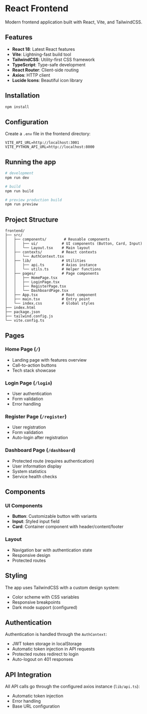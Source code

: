 # React Frontend

Modern frontend application built with React, Vite, and TailwindCSS.

## Features

- **React 18**: Latest React features
- **Vite**: Lightning-fast build tool
- **TailwindCSS**: Utility-first CSS framework
- **TypeScript**: Type-safe development
- **React Router**: Client-side routing
- **Axios**: HTTP client
- **Lucide Icons**: Beautiful icon library

## Installation

```bash
npm install
```

## Configuration

Create a `.env` file in the frontend directory:

```env
VITE_API_URL=http://localhost:3001
VITE_PYTHON_API_URL=http://localhost:8000
```

## Running the app

```bash
# development
npm run dev

# build
npm run build

# preview production build
npm run preview
```

## Project Structure

```
frontend/
├── src/
│   ├── components/        # Reusable components
│   │   ├── ui/           # UI components (Button, Card, Input)
│   │   └── Layout.tsx    # Main layout
│   ├── contexts/         # React contexts
│   │   └── AuthContext.tsx
│   ├── lib/              # Utilities
│   │   ├── api.ts        # Axios instance
│   │   └── utils.ts      # Helper functions
│   ├── pages/            # Page components
│   │   ├── HomePage.tsx
│   │   ├── LoginPage.tsx
│   │   ├── RegisterPage.tsx
│   │   └── DashboardPage.tsx
│   ├── App.tsx           # Root component
│   ├── main.tsx          # Entry point
│   └── index.css         # Global styles
├── index.html
├── package.json
├── tailwind.config.js
└── vite.config.ts
```

## Pages

### Home Page (`/`)
- Landing page with features overview
- Call-to-action buttons
- Tech stack showcase

### Login Page (`/login`)
- User authentication
- Form validation
- Error handling

### Register Page (`/register`)
- User registration
- Form validation
- Auto-login after registration

### Dashboard Page (`/dashboard`)
- Protected route (requires authentication)
- User information display
- System statistics
- Service health checks

## Components

### UI Components
- **Button**: Customizable button with variants
- **Input**: Styled input field
- **Card**: Container component with header/content/footer

### Layout
- Navigation bar with authentication state
- Responsive design
- Protected routes

## Styling

The app uses TailwindCSS with a custom design system:
- Color scheme with CSS variables
- Responsive breakpoints
- Dark mode support (configured)

## Authentication

Authentication is handled through the `AuthContext`:
- JWT token storage in localStorage
- Automatic token injection in API requests
- Protected routes redirect to login
- Auto-logout on 401 responses

## API Integration

All API calls go through the configured axios instance (`lib/api.ts`):
- Automatic token injection
- Error handling
- Base URL configuration
